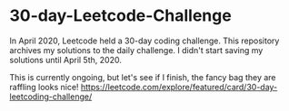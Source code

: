 # 30-day-Leetcode-Challenge

In April 2020, Leetcode held a 30-day coding challenge.  This repository archives my solutions to the daily challenge. I didn't start saving my solutions until April 5th, 2020. 

This is currently ongoing, but let's see if I finish, the fancy bag they are raffling looks nice! 
https://leetcode.com/explore/featured/card/30-day-leetcoding-challenge/
